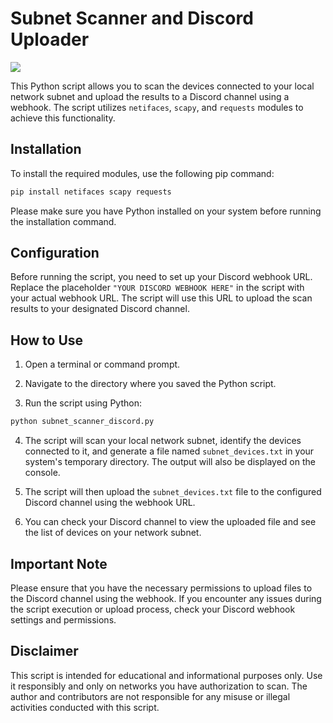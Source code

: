 # Subnet Scanner and Discord Uploader
![](https://img.shields.io/badge/-Python-purple)


This Python script allows you to scan the devices connected to your local network subnet and upload the results to a Discord channel using a webhook. The script utilizes `netifaces`, `scapy`, and `requests` modules to achieve this functionality.

## Installation

To install the required modules, use the following pip command:

```bash
pip install netifaces scapy requests
```

Please make sure you have Python installed on your system before running the installation command.

## Configuration

Before running the script, you need to set up your Discord webhook URL. Replace the placeholder `"YOUR DISCORD WEBHOOK HERE"` in the script with your actual webhook URL. The script will use this URL to upload the scan results to your designated Discord channel.

## How to Use

1. Open a terminal or command prompt.

2. Navigate to the directory where you saved the Python script.

3. Run the script using Python:

```bash
python subnet_scanner_discord.py
```

4. The script will scan your local network subnet, identify the devices connected to it, and generate a file named `subnet_devices.txt` in your system's temporary directory. The output will also be displayed on the console.

5. The script will then upload the `subnet_devices.txt` file to the configured Discord channel using the webhook URL.

6. You can check your Discord channel to view the uploaded file and see the list of devices on your network subnet.

## Important Note

Please ensure that you have the necessary permissions to upload files to the Discord channel using the webhook. If you encounter any issues during the script execution or upload process, check your Discord webhook settings and permissions.

## Disclaimer

This script is intended for educational and informational purposes only. Use it responsibly and only on networks you have authorization to scan. The author and contributors are not responsible for any misuse or illegal activities conducted with this script.
